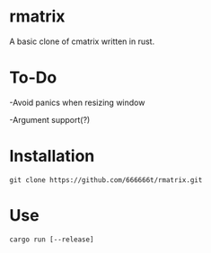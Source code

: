 # rmatrix
A basic clone of cmatrix written in rust.

# To-Do
-Avoid panics when resizing window

-Argument support(?)

# Installation
`git clone https://github.com/666666t/rmatrix.git`

# Use
`cargo run [--release]`

